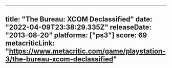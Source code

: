 
---
title: "The Bureau: XCOM Declassified"
date: "2022-04-09T23:38:29.335Z"
releaseDate: "2013-08-20"
platforms: ["ps3"]
score: 69
metacriticLink: "https://www.metacritic.com/game/playstation-3/the-bureau-xcom-declassified"
---
